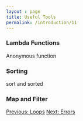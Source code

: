 ```yaml
---
layout : page
title: Useful Tools
permalink: /introduction/11
---
```


### Lambda Functions

Anonymous function

### Sorting

sort and sorted

### Map and Filter

<div class="prevnextlinks">
    <a id="previous" href="10">Previous: Loops</a>
    <a id="next" href="12">Next: Errors</a>
</div>
<script src="{{ '/assets/js/navigation.js' | relative_url }}" defer></script>
